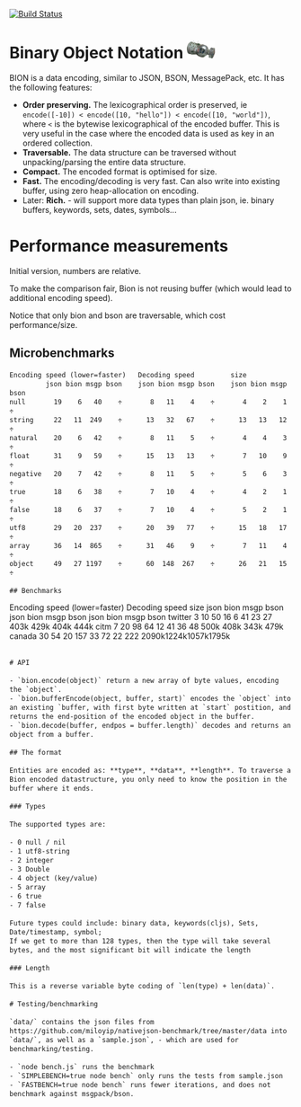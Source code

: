 [![Build Status](https://travis-ci.org/solsort/bion.svg?branch=master)](https://travis-ci.org/solsort/bion)

# Binary Object Notation <img src="./icon.jpg" height=32>

BION is a data encoding, similar to JSON, BSON, MessagePack, etc. It has the following features:

- **Order preserving.** The lexicographical order is preserved, ie `encode([-10]) < encode([10, "hello"]) < encode([10, "world"])`, where `<` is the bytewise lexicographical of the encoded buffer. This is very useful in the case where the encoded data is used as key in an ordered collection.
- **Traversable.** The data structure can be traversed without unpacking/parsing the entire data structure.
- **Compact.** The encoded format is optimised for size.
- **Fast.** The encoding/decoding is very fast. Can also write into existing buffer, using zero heap-allocation on encoding.
- Later: **Rich.** - will support more data types than plain json, ie. binary buffers, keywords, sets, dates, symbols...

# Performance measurements

Initial version, numbers are relative.

To make the comparison fair, Bion is not reusing buffer (which would lead to additional encoding speed).

Notice that only bion and bson are traversable, which cost performance/size.

## Microbenchmarks

```
Encoding speed (lower=faster)   Decoding speed         size 
         json bion msgp bson    json bion msgp bson    json bion msgp bson
null       19    6   40    ÷       8   11    4    ÷       4    2    1    ÷
string     22   11  249    ÷      13   32   67    ÷      13   13   12    ÷
natural    20    6   42    ÷       8   11    5    ÷       4    4    3    ÷
float      31    9   59    ÷      15   13   13    ÷       7   10    9    ÷
negative   20    7   42    ÷       8   11    5    ÷       5    6    3    ÷
true       18    6   38    ÷       7   10    4    ÷       4    2    1    ÷
false      18    6   37    ÷       7   10    4    ÷       5    2    1    ÷
utf8       29   20  237    ÷      20   39   77    ÷      15   18   17    ÷
array      36   14  865    ÷      31   46    9    ÷       7   11    4    ÷
object     49   27 1197    ÷      60  148  267    ÷      26   21   15    ÷

## Benchmarks

```
Encoding speed (lower=faster)   Decoding speed         size 
         json bion msgp bson    json bion msgp bson    json bion msgp bson
twitter     3   10   50   16       6   41   23   27     403k 429k 404k 444k
citm        7   20   98   64      12   41   36   48     500k 408k 343k 479k
canada     30   54   20  157      33   72   22  222    2090k1224k1057k1795k
```

# API

- `bion.encode(object)` return a new array of byte values, encoding the `object`.
- `bion.bufferEncode(object, buffer, start)` encodes the `object` into an existing `buffer, with first byte written at `start` postition, and returns the end-position of the encoded object in the buffer.
- `bion.decode(buffer, endpos = buffer.length)` decodes and returns an object from a buffer.

## The format

Entities are encoded as: **type**, **data**, **length**. To traverse a Bion encoded datastructure, you only need to know the position in the buffer where it ends.

### Types

The supported types are:

- 0 null / nil
- 1 utf8-string
- 2 integer
- 3 Double
- 4 object (key/value)
- 5 array
- 6 true
- 7 false

Future types could include: binary data, keywords(cljs), Sets, Date/timestamp, symbol;
If we get to more than 128 types, then the type will take several bytes, and the most significant bit will indicate the length

### Length

This is a reverse variable byte coding of `len(type) + len(data)`. 

# Testing/benchmarking

`data/` contains the json files from https://github.com/miloyip/nativejson-benchmark/tree/master/data into `data/`, as well as a `sample.json`, - which are used for benchmarking/testing.

- `node bench.js` runs the benchmark
- `SIMPLEBENCH=true node bench` only runs the tests from sample.json
- `FASTBENCH=true node bench` runs fewer iterations, and does not benchmark against msgpack/bson.

